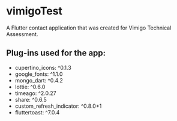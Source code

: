 # vimigoTest

A Flutter contact application that was created for Vimigo Technical Assessment.

## Plug-ins used for the app:

  - cupertino_icons: ^0.1.3
  - google_fonts: ^1.1.0
  - mongo_dart: ^0.4.2
  - lottie: ^0.6.0
  - timeago: ^2.0.27
  - share: ^0.6.5
  - custom_refresh_indicator: ^0.8.0+1
  - fluttertoast: ^7.0.4



